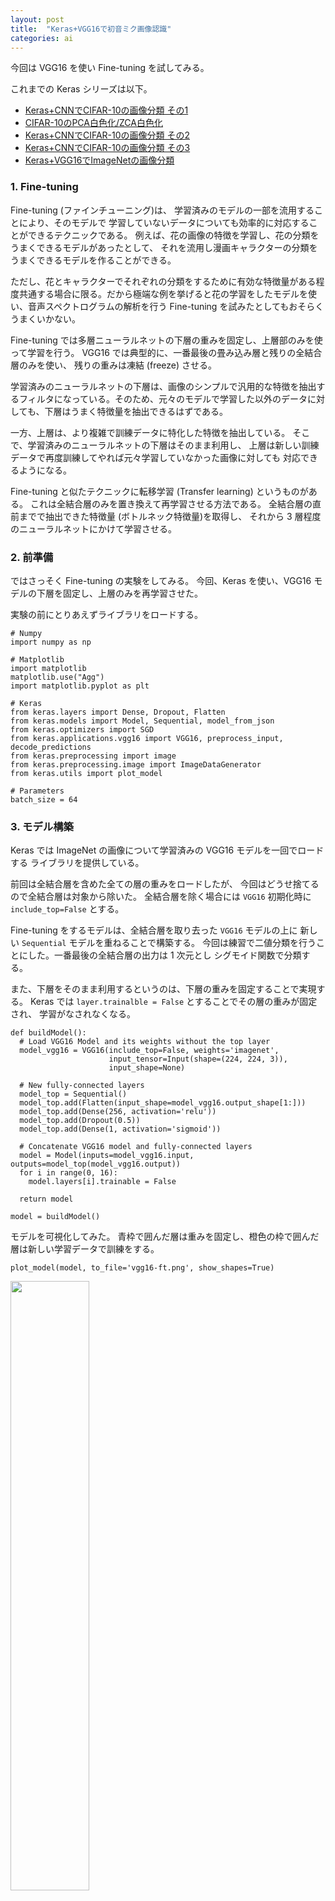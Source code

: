 ```yaml
---
layout: post
title:  "Keras+VGG16で初音ミク画像認識"
categories: ai
---
```


今回は VGG16 を使い Fine-tuning を試してみる。

これまでの Keras シリーズは以下。

- [Keras+CNNでCIFAR-10の画像分類 その1](/ai/2018/03/25/cifer10-cnn1.html)
- [CIFAR-10のPCA白色化/ZCA白色化](/ai/2018/03/28/cifar10-whitening.html)
- [Keras+CNNでCIFAR-10の画像分類 その2](/ai/2018/05/27/cifar10-cnn2.html)
- [Keras+CNNでCIFAR-10の画像分類 その3](/ai/2018/05/27/cifar10-cnn3.html)
- [Keras+VGG16でImageNetの画像分類](ai/2018/08/05/vgg16.html)

### 1. Fine-tuning

Fine-tuning (ファインチューニング)は、
学習済みのモデルの一部を流用することにより、そのモデルで
学習していないデータについても効率的に対応することができるテクニックである。
例えば、花の画像の特徴を学習し、花の分類をうまくできるモデルがあったとして、
それを流用し漫画キャラクターの分類をうまくできるモデルを作ることができる。

ただし、花とキャラクターでそれぞれの分類をするために有効な特徴量がある程度共通する場合に限る。だから極端な例を挙げると花の学習をしたモデルを使い、音声スペクトログラムの解析を行う Fine-tuning を試みたとしてもおそらくうまくいかない。

Fine-tuning では多層ニューラルネットの下層の重みを固定し、上層部のみを使って学習を行う。
VGG16 では典型的に、一番最後の畳み込み層と残りの全結合層のみを使い、
残りの重みは凍結 (freeze) させる。

学習済みのニューラルネットの下層は、画像のシンプルで汎用的な特徴を抽出するフィルタになっている。そのため、元々のモデルで学習した以外のデータに対しても、下層はうまく特徴量を抽出できるはずである。

一方、上層は、より複雑で訓練データに特化した特徴を抽出している。
そこで、学習済みのニューラルネットの下層はそのまま利用し、
上層は新しい訓練データで再度訓練してやれば元々学習していなかった画像に対しても
対応できるようになる。

Fine-tuning と似たテクニックに転移学習 (Transfer learning) というものがある。
これは全結合層のみを置き換えて再学習させる方法である。
全結合層の直前までで抽出できた特徴量 (ボトルネック特徴量)を取得し、
それから 3 層程度のニューラルネットにかけて学習させる。

### 2. 前準備

ではさっそく Fine-tuning の実験をしてみる。
今回、Keras を使い、VGG16 モデルの下層を固定し、上層のみを再学習させた。

実験の前にとりあえずライブラリをロードする。

```
# Numpy
import numpy as np

# Matplotlib
import matplotlib
matplotlib.use("Agg")
import matplotlib.pyplot as plt

# Keras
from keras.layers import Dense, Dropout, Flatten
from keras.models import Model, Sequential, model_from_json
from keras.optimizers import SGD
from keras.applications.vgg16 import VGG16, preprocess_input, decode_predictions
from keras.preprocessing import image
from keras.preprocessing.image import ImageDataGenerator
from keras.utils import plot_model

# Parameters
batch_size = 64
```

### 3. モデル構築

Keras では ImageNet の画像について学習済みの VGG16 モデルを一回でロードする
ライブラリを提供している。

前回は全結合層を含めた全ての層の重みをロードしたが、
今回はどうせ捨てるので全結合層は対象から除いた。
全結合層を除く場合には `VGG16` 初期化時に `include_top=False` とする。

Fine-tuning をするモデルは、全結合層を取り去った `VGG16` モデルの上に
新しい `Sequential` モデルを重ねることで構築する。
今回は練習で二値分類を行うことにした。一番最後の全結合層の出力は 1 次元とし
シグモイド関数で分類する。

また、下層をそのまま利用するというのは、下層の重みを固定することで実現する。
Keras では `layer.trainalble = False` とすることでその層の重みが固定され、
学習がなされなくなる。

```
def buildModel():
  # Load VGG16 Model and its weights without the top layer
  model_vgg16 = VGG16(include_top=False, weights='imagenet',
                      input_tensor=Input(shape=(224, 224, 3)),
                      input_shape=None)
  
  # New fully-connected layers
  model_top = Sequential()
  model_top.add(Flatten(input_shape=model_vgg16.output_shape[1:]))
  model_top.add(Dense(256, activation='relu'))
  model_top.add(Dropout(0.5))
  model_top.add(Dense(1, activation='sigmoid'))
  
  # Concatenate VGG16 model and fully-connected layers
  model = Model(inputs=model_vgg16.input, outputs=model_top(model_vgg16.output))
  for i in range(0, 16):
    model.layers[i].trainable = False
  
  return model

model = buildModel()
```

モデルを可視化してみた。
青枠で囲んだ層は重みを固定し、橙色の枠で囲んだ層は新しい学習データで訓練をする。

```
plot_model(model, to_file='vgg16-ft.png', show_shapes=True)
```

<img src="/images/plots/2018-08-07-vgg16-ft.png" width="50%" />

最後にモデルをコンパイルする。

パラメータ更新には学習係数を小さくした SGD を使うことが多いらしい。
更新される量を小さくすることで抽出された特徴量を尊重してあげるとのこと。

ちなみに、SGD って何だったっけと思ってしまったが、
Stochastic gradient descent すなわち確率的勾配降下法である。

自戒をこめて再度勉強すると、
誤差関数を重み $ \mathbf{w} $ の関数 $ E(\mathbf{w}) $ とおいたとき、
次の式のように重みを更新する方法のことだった。

$$
\mathbf{w}^{(t+1)} = \mathbf{w}^{(t)} - \epsilon \nabla E_n
$$

ここで $ \epsilon $ は学習係数、
$ E_n $ はあるサンプル $ n $ について計算される誤差である。

```
model.compile(loss='binary_crossentropy',
              optimizer=SGD(lr=1e-4, momentum=0.9),
              metrics=['accuracy'])
```

### 4. 訓練

初音ミクさんと鏡音リンさんの画像について学習させ、正しく区別できるようにしたい。

学習データは独自の方法で収集した。私の手元には初音ミクさん画像 12,000 枚強と
鏡音リンさん画像 1,200 枚強がある。

このうち、今回用いたのは以下の通り。

- 訓練データ: ミクさん、リンさん 各 1,100 枚
- バリデーションデータ: ミクさん、リンさん 各 110 枚

世界的アイドルであるミクさんと比べると、リンさんの画像が集まりにくいため、
リンさんに合わせてミクさんの画像はランダムに抽出した。

リンさんについてはレンさんとセットになっていることも多く、
さらに枚数を減らしてしまった。
途中で面倒になったので、一部レンさんが写っていても許容した。
リンさんもレンさんも似たような特徴を持っていると思うので、ミクさんの区別するためには
支障無いと予想した。

訓練セット、バリデーションセットの読み込みは
Keras のライブラリを使うことで簡単に書ける。

各データは以下のようなファイル構造で保存してある。

```
$ tree
/mnt/dataset
├── train
│   ├── miku
│   │   ├── 109992_p0_master1200-1.png
│   │   ├── 114975_p0_master1200-1.png
│   │   ├── 136417_p0_master1200-2.png
│   │   └── sm32070133-072-1.png
│   └── rin
│       ├── 65070740_p0_master1200-2.png
│       ├── 65088455_p0_master1200-2.png
│       ├── 65188035_p0_master1200-2.png
│       └── sm25584077-075-3.png
└── validate
    ├── miku
    │   ├── sm32070133-073-1.png
    │   ├── sm32070133-073-2.png
    │   ├── sm32070133-077-3.png
    │   └── sm32711991-192-2.png
    └── rin
        ├── sm25584077-077-1.png
        ├── sm25584077-078-1.png
        ├── sm25584077-078-2.png
        └── sm25584077-165-3.png
```

Keras ではディレクトリ名を見て分類済みのデータセットを作成してくれる。

```
DIR_TRAINING = '/mnt/dataset/train/'
DIR_VALIDATION = '/mnt/dataset/validate/'

datagen_train = ImageDataGenerator()
generator_train = \
  datagen_train.flow_from_directory(DIR_TRAINING,
                                    target_size=(224, 224),
                                    batch_size=batch_size, class_mode='binary')

datagen_validate = ImageDataGenerator()
generator_validate = \
  datagen_validate.flow_from_directory(DIR_VALIDATION,
                                       target_size=(224, 224),
                                       batch_size=batch_size,
                                       class_mode='binary')
```

いよいよ訓練させる。いつも通り実行するだけである。
3時間かかった。

```
hist = model.fit_generator(generator_train,
                           steps_per_epoch=1100 // batch_size,
                           epochs=20,
                           validation_data=generator_validate,
                           validation_steps=110 // batch_size)
```

訓練の履歴は次のようになった。
20 エポックしか訓練していないが、バリデーション損失が横這いになっているので
このままの手法だとほぼ限界の性能に達してしまっていると思われる。

![図 4.1. Learning curve](/images/plots/2018-08-07-mikurin1_loss.png)

*図 4.1. Fine-tuning による学習曲線*

![図 4.2. Accuracy](/images/plots/2018-08-07-mikurin1_acc.png)

*図 4.2. Fine-tuning による精度推移*

### 5. 学習結果

上記データセットに無い画像を使い、モデルの判定結果を見てみた。

以下では初音ミクさんと鏡音リンについて 4 枚ずつ拾ってきた計 8 枚の画像を
ニューラルネットに見せてみた。
結果は 8 枚中 7 枚について正しく区別でき、まずまずの性能と感じた。

```
def load_image(filename):
  img = image.load_img(filename, target_size=(224, 224))
  return image.img_to_array(img)

images = [
  '224x224/miku1.jpg',
  '224x224/miku2.jpg',
  '224x224/miku3.png',
  '224x224/miku4.jpg',
  '224x224/rin1.jpg',
  '224x224/rin2.jpg',
  '224x224/rin3.jpg',
  '224x224/rin4.jpg',
]

x = np.zeros((len(images), 224, 224, 3))

for i in range(0, len(images)):
  x[i] = load_image(images[i])

pred = model.predict(x)
print('pred.shape={shape}'.format(shape=pred.shape))
# pred.shape=(8, 1)

for img, y in zip(images, pred[:,0]):
  print('{img} {y:.5f} {pred}'
        .format(img=img, y=y, pred='miku' if y < 0.5 else 'rin'))
```

では判定結果について確認する。

#### その1 ミクさん 正解！

![Miku #1](/images/plots/2018-08-05-miku1.jpg)

```
print('{pred:.5f}'.format(pred=pred[0,0]))
# 0.00000
```

⇒かなり初音ミク

この作品は piapro から [竹籽さん](https://piapro.jp/my_page/?view=content&pid=zhuzi)の [good morning](https://piapro.jp/t/VJeC) をお借りした。

#### その2 ミクさん 正解！

![Miku #2](/images/plots/2018-08-05-miku2.jpg)

```
print('{pred:.5f}'.format(pred=pred[1,0]))
# 0.00000
```

⇒かなり初音ミク

この作品は piapro から [駒鳥ういさん](https://piapro.jp/my_page/?view=content&pid=Sucre_uiui) の [✨マジカルミライ✨](https://piapro.jp/t/2IeE) をお借りした。

#### その3 ミクさん 正解！

![Miku #3](/images/plots/2018-08-07-miku3.png)

```
print('{pred:.5f}'.format(pred=pred[2,0]))
# 0.00000
```

⇒かなり初音ミク

この作品は piapro から [あごなすびさん](https://piapro.jp/agonasubi_m01) の [初音ミクv4x](https://piapro.jp/t/Q3ej) をお借りした。

#### その4 ミクさん 正解！

![Miku #4](/images/plots/2018-08-07-miku4.jpg)

```
print('{pred:.5f}'.format(pred=pred[3,0]))
# 0.00000
```

⇒かなり初音ミク

この作品は piapro から [（kenji）](https://piapro.jp/abion) の [マジカルミライ2016](https://piapro.jp/t/hbpy) をお借りした。

#### その5 リンさん 不正解

![Rin #1](/images/plots/2018-08-07-rin1.jpg)

```
print('{pred:.5f}'.format(pred=pred[4,0]))
# 0.32799
```

⇒どちらかといえば初音ミク

ニューラルネットは初音ミクとして判定したが、
この画像は鏡音リンのものであるから不正解である。

訓練データは MMD 動画から切り出した画像が多かったため、
強くデフォルメされた画像の判定が苦手になったのかもしれない。

この作品は piapro から [Ｙおじさん](https://piapro.jp/yasiro125) の [ねんどろいど　企画](https://piapro.jp/t/t9JI) をお借りした。


#### その6 リンさん 正解！

![Rin #2](/images/plots/2018-08-07-rin2.jpg)

```
print('{pred:.5f}'.format(pred=pred[5,0]))
# 1.00000
```

⇒かなり鏡音リン

この作品は piapro から [akinoさん](https://piapro.jp/id2hana2) の [りんちゃん疾走！](https://piapro.jp/t/UOQb) をお借りした。

#### その7 リンさん 正解！

![Rin #3](/images/plots/2018-08-07-rin3.jpg)

```
print('{pred:.5f}'.format(pred=pred[6,0]))
# 1.00000
```

⇒かなり鏡音リン

この作品は piapro から [nezukiさん](https://piapro.jp/nezuki) の [リンリン](https://piapro.jp/t/qs_F) をお借りした。

#### その8 リンさん 正解！

![Rin #4](/images/plots/2018-08-07-rin4.jpg)

```
print('{pred:.5f}'.format(pred=pred[7,0]))
# 1.00000
```

⇒かなり鏡音リン

この作品は piapro から [ちづさん](https://piapro.jp/uenomikan) の [届くといいなぁ](https://piapro.jp/t/q1iI) をお借りした。

#### グレイスケールだったら

正しく判定されるのだろうか？
ここまでのテスト画像を見るだけならば、
青が使われた画像はミクさん、黄が使われた画像はリンさんと判断する、という
アルゴリズムでも十分判別できてしまいそうに思えたので少し不安になった。

そこで先ほどの画像をグレースケールに変換した場合にどう判定されるか確認してみた。

以下が確認結果である。
$ y < 0.5 $ ならばミクさん判定、 $ y > 0.5 $ ならばリンさん判定。

すごい、今度は全て正解した。
グレースケールで正しく判定できるということは、やはり姿も見て特徴量を抽出できていると思われる。

<table width="100%">
 <tr>
  <td>
   <img width="100%" src="/images/plots/2018-08-07-miku1-grayscale.jpg" />
  </td>
  <td>
   <img width="100%" src="/images/plots/2018-08-07-miku2-grayscale.jpg" />
  </td>
  <td>
   <img width="100%" src="/images/plots/2018-08-07-miku3-grayscale.png" />
  </td>
  <td>
   <img width="100%" src="/images/plots/2018-08-07-miku4-grayscale.jpg" />
  </td>
 </tr>
 <tr>
  <td>$ y = 0.00000 $</td>
  <td>$ y = 0.41954 $</td>
  <td>$ y = 0.00000 $</td>
  <td>$ y = 0.01366 $</td>
 </tr>
</table>

<table width="100%">
 <tr>
  <td>
   <img width="100%" src="/images/plots/2018-08-07-rin1-grayscale.jpg" />
  </td>
  <td>
   <img width="100%" src="/images/plots/2018-08-07-rin2-grayscale.jpg" />
  </td>
  <td>
   <img width="100%" src="/images/plots/2018-08-07-rin3-grayscale.jpg" />
  </td>
  <td>
   <img width="100%" src="/images/plots/2018-08-07-rin4-grayscale.jpg" />
  </td>
 </tr>
 <tr>
  <td>$ y = 0.70458 $</td>
  <td>$ y = 0.99999 $</td>
  <td>$ y = 0.99866 $</td>
  <td>$ y = 1.00000 $</td>
 </tr>
</table>

$ y $ の値を見ると、ミクさん判定の基準にはやっぱりツインテールが有効なのだろうか？

ツインテ特徴量。実によい特徴量ではないか。

### 6. まとめ

VGG16 モデルを使い Fine-tuning の実験をした。
バリデーションセットに対する判定精度は 95% あるし、
テスト用に用意した画像についても 16 枚中 15 枚ちゃんと判定できたので、
それなりに満足している。

3 個以上のクラスに対する判定もやってみたい。

この実験のために、ミクさんとリンさん(とルカさんも少し)の画像を 13,000 枚も集めた。
彼女らの画像を延々と仕分ける作業を通し、自分にとってミクさんはどのような存在なのか、
リンさんのかわいさの本質は何かといった、よりメタな学習を私の中で進められた。

高速手動仕分けツールとか、動画から画像を生成するツールとか作ったので、
これはまた別途公開する。

### 7. 参考

- [Building powerful image classification models using very little data](https://blog.keras.io/building-powerful-image-classification-models-using-very-little-data.html)
- [VGG16のFine-tuningによる犬猫認識 (2) - 人工知能に関する断創録](http://aidiary.hatenablog.com/entry/20170110/1484057655)
- [Keras / Tensorflowで転移学習を行う](https://qiita.com/yampy/items/6f1f48fee16db7888f07)
- [画像の前処理 - Keras Documentation](https://keras.io/ja/preprocessing/image/#imagedatagenerator)
- [Keras のモデルと学習結果を保存して利用する - m0t0k1ch1st0ry](https://m0t0k1ch1st0ry.com/blog/2016/07/17/keras/)
- [pythonによる画像処理(Pillow)](https://qiita.com/gigegige/items/aad577f49cf4f203f03d)

### 8. ソースコード

```
# Numpy
import numpy as np

# Matplotlib
import matplotlib
matplotlib.use("Agg")
import matplotlib.pyplot as plt

# Keras
from keras.layers import Dense, Dropout, Flatten
from keras.models import Model, Sequential, model_from_json
from keras.optimizers import SGD
from keras.applications.vgg16 import VGG16, preprocess_input, decode_predictions
from keras.preprocessing import image
from keras.preprocessing.image import ImageDataGenerator
from keras.utils import plot_model

batch_size = 64

def buildModel():
  # Load VGG16 Model and its weights without the top layer
  model_vgg16 = VGG16(include_top=False, weights='imagenet',
                      input_tensor=Input(shape=(224, 224, 3)),
                      input_shape=None)
  
  # New fully-connected layers
  model_top = Sequential()
  model_top.add(Flatten(input_shape=model_vgg16.output_shape[1:]))
  model_top.add(Dense(256, activation='relu'))
  model_top.add(Dropout(0.5))
  model_top.add(Dense(1, activation='sigmoid'))
  
  # Concatenate VGG16 model and fully-connected layers
  model = Model(inputs=model_vgg16.input, outputs=model_top(model_vgg16.output))
  for i in range(0, 16):
    model.layers[i].trainable = False
  
  return model

model = buildModel()
plot_model(model, to_file='vgg16-ft.png', show_shapes=True)

model.compile(loss='binary_crossentropy',
              optimizer=SGD(lr=1e-4, momentum=0.9),
              metrics=['accuracy'])

DIR_TRAINING = '/mnt/dataset/train/'
DIR_VALIDATION = '/mnt/dataset/validate/'

datagen_train = ImageDataGenerator()
generator_train = \
  datagen_train.flow_from_directory(DIR_TRAINING,
                                    target_size=(224, 224),
                                    batch_size=batch_size, class_mode='binary')

datagen_validate = ImageDataGenerator()
generator_validate = \
  datagen_validate.flow_from_directory(DIR_VALIDATION,
                                       target_size=(224, 224),
                                       batch_size=batch_size,
                                       class_mode='binary')
# 3 hours
hist = model.fit_generator(generator_train,
                           steps_per_epoch=1100 // batch_size,
                           epochs=20,
                           validation_data=generator_validate,
                           validation_steps=110 // batch_size)

plt.clf()
plt.xlabel('epochs')
plt.plot(np.arange(1, len(hist.history['loss'])+1),
         hist.history['loss'], label='loss')
plt.plot(np.arange(1, len(hist.history['loss'])+1),
         hist.history['val_loss'], label='val_loss')
plt.legend()
plt.savefig('mikurin1_loss.png')

plt.clf()
plt.xlabel('epochs')
plt.plot(np.arange(1, len(hist.history['acc'])+1),
         hist.history['acc'], label='acc')
plt.plot(np.arange(1, len(hist.history['acc'])+1),
         hist.history['val_acc'], label='val_acc')
plt.legend()
plt.savefig('mikurin1_acc.png')

# Save
open('vgg16.json', 'w').write(model.to_json())
model.save_weights('mikurin1_weights.h5')

# Restore
# model = model_from_json(open('vgg16.json').read())
# model.load_weights('mikurin1_weights.h5')

def load_image(filename):
  img = image.load_img(filename, target_size=(224, 224))
  return image.img_to_array(img)

images = [
  '224x224/miku1.jpg',
  '224x224/miku2.jpg',
  '224x224/miku3.png',
  '224x224/miku4.jpg',
  '224x224/rin1.jpg',
  '224x224/rin2.jpg',
  '224x224/rin3.jpg',
  '224x224/rin4.jpg',
  '224x224/miku1-grayscale.jpg',
  '224x224/miku2-grayscale.jpg',
  '224x224/miku3-grayscale.png',
  '224x224/miku4-grayscale.jpg',
  '224x224/rin1-grayscale.jpg',
  '224x224/rin2-grayscale.jpg',
  '224x224/rin3-grayscale.jpg',
  '224x224/rin4-grayscale.jpg'
]

x = np.zeros((len(images), 224, 224, 3))

for i in range(0, len(images)):
  x[i] = load_image(images[i])

pred = model.predict(x)
print('pred.shape={shape}'.format(shape=pred.shape))
# pred.shape=(8, 1)

for img, y in zip(images, pred[:,0]):
  print('{img} {y:.5f} {pred}'
        .format(img=img, y=y, pred='miku' if y < 0.5 else 'rin'))
```

せっかくだからグレースケールにするプログラムも貼っておく。

```
import os
from PIL import Image

def grayscale(src, dest):
  print('src={src}, dest={dest}'.format(src=src, dest=dest))
  img = Image.open(src)
  gimg = img.convert('L')
  gimg.save(dest)

def main():
  images = ['224x224/miku1.jpg', '224x224/miku2.jpg',
            '224x224/miku3.png', '224x224/miku4.jpg',
            '224x224/rin1.jpg', '224x224/rin2.jpg',
            '224x224/rin3.jpg', '224x224/rin4.jpg']
  for src in images:
    name, ext = os.path.splitext(src)
    dest = '{name}-grayscale{ext}'.format(name=name, ext=ext)
    grayscale(src, dest)

if __name__ == '__main__':
  main()
```

